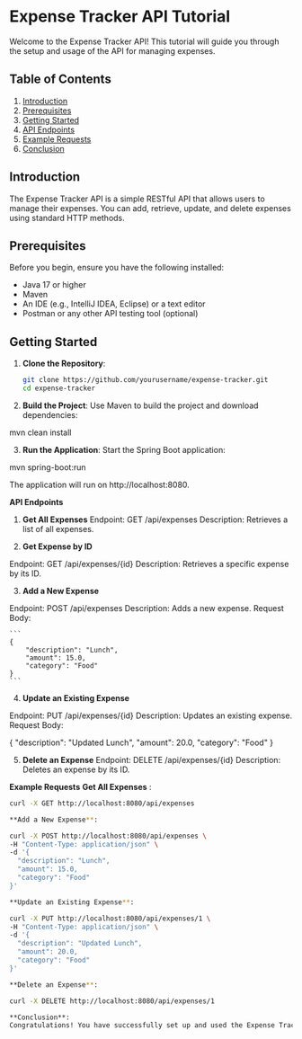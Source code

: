 # Expense Tracker API Tutorial

Welcome to the Expense Tracker API! This tutorial will guide you through the setup and usage of the API for managing expenses.

## Table of Contents

1. [Introduction](#introduction)
2. [Prerequisites](#prerequisites)
3. [Getting Started](#getting-started)
4. [API Endpoints](#api-endpoints)
5. [Example Requests](#example-requests)
6. [Conclusion](#conclusion)

## Introduction

The Expense Tracker API is a simple RESTful API that allows users to manage their expenses. You can add, retrieve, update, and delete expenses using standard HTTP methods.

## Prerequisites

Before you begin, ensure you have the following installed:

- Java 17 or higher
- Maven
- An IDE (e.g., IntelliJ IDEA, Eclipse) or a text editor
- Postman or any other API testing tool (optional)

## Getting Started

1. **Clone the Repository**:

   ```bash
   git clone https://github.com/yourusername/expense-tracker.git
   cd expense-tracker

2. **Build the Project**:
Use Maven to build the project and download dependencies:

mvn clean install

3. **Run the Application**:
Start the Spring Boot application:

mvn spring-boot:run

The application will run on http://localhost:8080.

**API Endpoints**

1. **Get All Expenses**
Endpoint: GET /api/expenses
Description: Retrieves a list of all expenses.

2. **Get Expense by ID**

Endpoint: GET /api/expenses/{id}
Description: Retrieves a specific expense by its ID.

3. **Add a New Expense**

Endpoint: POST /api/expenses
Description: Adds a new expense.
Request Body:
    
    ```
    {   
        "description": "Lunch",
        "amount": 15.0,
        "category": "Food"
    }
    ```
4. **Update an Existing Expense**

Endpoint: PUT /api/expenses/{id}
Description: Updates an existing expense.
Request Body:

{
    "description": "Updated Lunch",
    "amount": 20.0,
    "category": "Food"
}

5. **Delete an Expense**
Endpoint: DELETE /api/expenses/{id}
Description: Deletes an expense by its ID.

**Example Requests**
**Get All Expenses** : 

  ```bash
curl -X GET http://localhost:8080/api/expenses

**Add a New Expense**:

curl -X POST http://localhost:8080/api/expenses \
-H "Content-Type: application/json" \
-d '{
    "description": "Lunch",
    "amount": 15.0,
    "category": "Food"
}'

**Update an Existing Expense**:

curl -X PUT http://localhost:8080/api/expenses/1 \
-H "Content-Type: application/json" \
-d '{
    "description": "Updated Lunch",
    "amount": 20.0,
    "category": "Food"
}'

**Delete an Expense**:

curl -X DELETE http://localhost:8080/api/expenses/1

**Conclusion**:
Congratulations! You have successfully set up and used the Expense Tracker API to manage your expenses. For further development, consider exploring additional features or integrating it with a frontend application.
